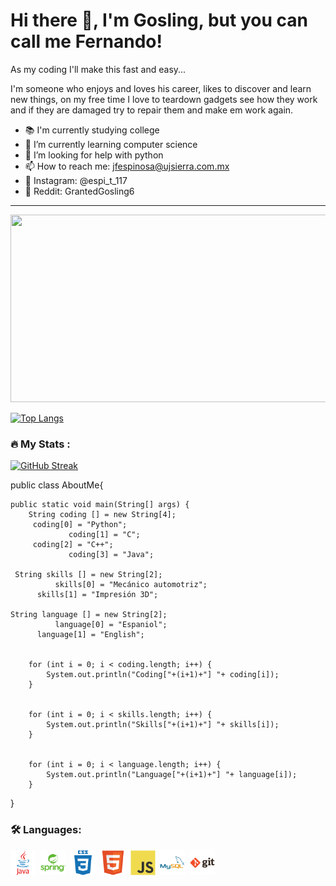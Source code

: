 # Hi there 👋, I'm Gosling, but you can call me Fernando!

As my coding I'll make this fast and easy...

I'm someone who enjoys and loves his career, likes to discover and learn new things, on my free time I love to teardown gadgets
see how they work and if they are damaged try to repair them and make em work again. 

- 📚 I'm currently studying college 
- 🌱 I’m currently learning computer science 
- 🤔 I’m looking for help with python 
- 📫 How to reach me: jfespinosa@ujsierra.com.mx
- 📸 Instagram: @espi_t_117
- 🤖 Reddit: GrantedGosling6

---

<div align="center">
  <img src="https://media.giphy.com/media/dWesBcTLavkZuG35MI/giphy.gif" width="600" height="300"/>
</div>





[![Top Langs](https://github-readme-stats.vercel.app/api/top-langs/?username=GrantedGosling6&layout=compact&theme=vision-friendly-dark)](https://github.com/anuraghazra/github-readme-stats)





### :fire: My Stats :
[![GitHub Streak](http://github-readme-streak-stats.herokuapp.com?user=GrantedGosling6&theme=dark&background=000000)](https://git.io/streak-stats)

public class AboutMe{
    
    public static void main(String[] args) {
        String coding [] = new String[4];
		 coding[0] = "Python";
                 coding[1] = "C";
		 coding[2] = "C++";
                 coding[3] = "Java";
		 
	 String skills [] = new String[2];
	          skills[0] = "Mecánico automotriz";
		  skills[1] = "Impresión 3D";
		  
	String language [] = new String[2];
	          language[0] = "Espaniol";
		  language[1] = "English";
		  

        for (int i = 0; i < coding.length; i++) {
            System.out.println("Coding["+(i+1)+"] "+ coding[i]);
        }
	
	
        for (int i = 0; i < skills.length; i++) {
            System.out.println("Skills["+(i+1)+"] "+ skills[i]);
        }
	
	
        for (int i = 0; i < language.length; i++) {
            System.out.println("Language["+(i+1)+"] "+ language[i]);
        }

}

### :hammer_and_wrench: Languages:

<div>
  <img src="https://github.com/devicons/devicon/blob/master/icons/java/java-original-wordmark.svg" title="Java" alt="Java" width="40" height="40"/>&nbsp;
  <img src="https://github.com/devicons/devicon/blob/master/icons/spring/spring-original-wordmark.svg" title="Spring" alt="Spring" width="40" height="40"/>&nbsp;
  <img src="https://github.com/devicons/devicon/blob/master/icons/css3/css3-plain-wordmark.svg"  title="CSS3" alt="CSS" width="40" height="40"/>&nbsp;
  <img src="https://github.com/devicons/devicon/blob/master/icons/html5/html5-original.svg" title="HTML5" alt="HTML" width="40" height="40"/>&nbsp;
  <img src="https://github.com/devicons/devicon/blob/master/icons/javascript/javascript-original.svg" title="JavaScript" alt="JavaScript" width="40" height="40"/>&nbsp;
  <img src="https://github.com/devicons/devicon/blob/master/icons/mysql/mysql-original-wordmark.svg" title="MySQL"  alt="MySQL" width="40" height="40"/>&nbsp;
  <img src="https://github.com/devicons/devicon/blob/master/icons/git/git-original-wordmark.svg" title="Git" **alt="Git" width="40" height="40"/>
</div>
<!--
**GrantedGosling6/GrantedGosling6** is a ✨ _special_ ✨ repository because its `README.md` (this file) appears on your GitHub profile.

Here are some ideas to get you started:

- 🔭 I’m currently working on ...
- 🌱 I’m currently learning ...
- 👯 I’m looking to collaborate on ...
- 🤔 I’m looking for help with ...
- 💬 Ask me about ...
- 📫 How to reach me: ...
- 😄 Pronouns: ...
- ⚡ Fun fact: ...
-->
